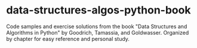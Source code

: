# data-structures-algos-python-book
Code samples and exercise solutions from the book "Data Structures and Algorithms in Python" by Goodrich, Tamassia, and Goldwasser. Organized by chapter for easy reference and personal study.
